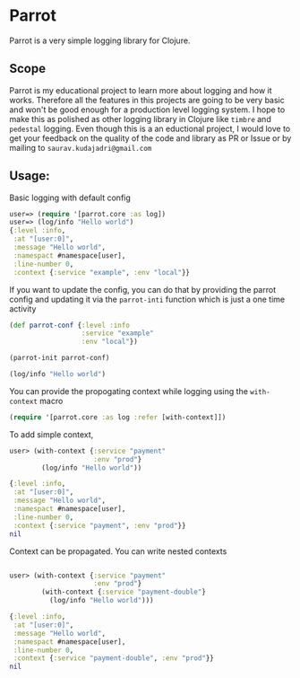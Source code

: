 # Parrot
Parrot is a very simple logging library for Clojure.

## Scope
Parrot is my educational project to learn more about logging and how it
works. Therefore all the features in this projects are going to be very
basic and won't be good enough for a production level logging system. I
hope to make this as polished as other logging library in Clojure like
`timbre` and `pedestal` logging. Even though this is a an eductional
project, I would love to get your feedback on the quality of the code
and library as PR or Issue or by mailing to `saurav.kudajadri@gmail.com`


## Usage:

Basic logging with default config

``` clojure
user=> (require '[parrot.core :as log])
user=> (log/info "Hello world")
{:level :info,
 :at "[user:0]",
 :message "Hello world",
 :namespact #namespace[user],
 :line-number 0,
 :context {:service "example", :env "local"}}
```

If you want to update the config, you can do that by providing the
parrot config and updating it via the `parrot-inti` function which is
just a one time activity

``` clojure
(def parrot-conf {:level :info
                  :service "example"
                  :env "local"})

(parrot-init parrot-conf)

(log/info "Hello world")
```

You can provide the propogating context while logging using the
`with-context` macro

``` clojure
(require '[parrot.core :as log :refer [with-context]])
```

To add simple context,

``` clojure
user> (with-context {:service "payment"
                     :env "prod"}
        (log/info "Hello world"))

{:level :info,
 :at "[user:0]",
 :message "Hello world",
 :namespact #namespace[user],
 :line-number 0,
 :context {:service "payment", :env "prod"}}
nil
```

Context can be propagated. You can write nested contexts

``` clojure

user> (with-context {:service "payment"
                     :env "prod"}
        (with-context {:service "payment-double"}
          (log/info "Hello world")))

{:level :info,
 :at "[user:0]",
 :message "Hello world",
 :namespact #namespace[user],
 :line-number 0,
 :context {:service "payment-double", :env "prod"}}
nil
```
